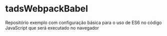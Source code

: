 # tadsWebpackBabel
Repositório exemplo com configuração básica para o uso de ES6 no código JavaScript que será executado no navegador
